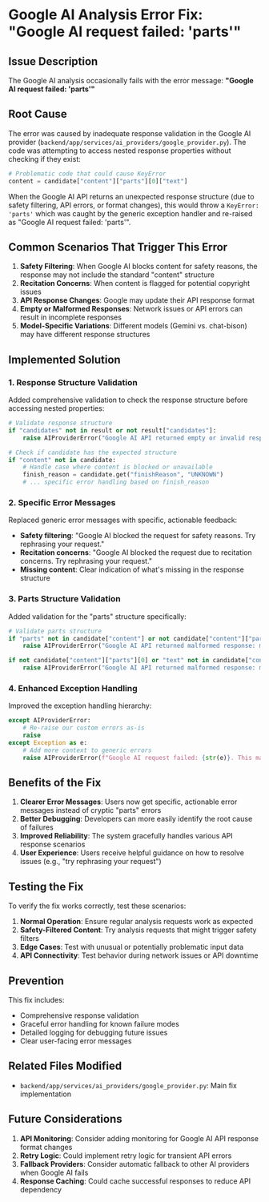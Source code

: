 # Google AI Analysis Error Fix: "Google AI request failed: 'parts'"

## Issue Description

The Google AI analysis occasionally fails with the error message: **"Google AI request failed: 'parts'"**

## Root Cause

The error was caused by inadequate response validation in the Google AI provider (`backend/app/services/ai_providers/google_provider.py`). The code was attempting to access nested response properties without checking if they exist:

```python
# Problematic code that could cause KeyError
content = candidate["content"]["parts"][0]["text"]
```

When the Google AI API returns an unexpected response structure (due to safety filtering, API errors, or format changes), this would throw a `KeyError: 'parts'` which was caught by the generic exception handler and re-raised as "Google AI request failed: 'parts'".

## Common Scenarios That Trigger This Error

1. **Safety Filtering**: When Google AI blocks content for safety reasons, the response may not include the standard "content" structure
2. **Recitation Concerns**: When content is flagged for potential copyright issues
3. **API Response Changes**: Google may update their API response format
4. **Empty or Malformed Responses**: Network issues or API errors can result in incomplete responses
5. **Model-Specific Variations**: Different models (Gemini vs. chat-bison) may have different response structures

## Implemented Solution

### 1. Response Structure Validation

Added comprehensive validation to check the response structure before accessing nested properties:

```python
# Validate response structure
if "candidates" not in result or not result["candidates"]:
    raise AIProviderError("Google AI API returned empty or invalid response: no candidates found")

# Check if candidate has the expected structure
if "content" not in candidate:
    # Handle case where content is blocked or unavailable
    finish_reason = candidate.get("finishReason", "UNKNOWN")
    # ... specific error handling based on finish_reason
```

### 2. Specific Error Messages

Replaced generic error messages with specific, actionable feedback:

- **Safety filtering**: "Google AI blocked the request for safety reasons. Try rephrasing your request."
- **Recitation concerns**: "Google AI blocked the request due to recitation concerns. Try rephrasing your request."
- **Missing content**: Clear indication of what's missing in the response structure

### 3. Parts Structure Validation

Added validation for the "parts" structure specifically:

```python
# Validate parts structure
if "parts" not in candidate["content"] or not candidate["content"]["parts"]:
    raise AIProviderError("Google AI API returned malformed response: missing or empty content parts")

if not candidate["content"]["parts"][0] or "text" not in candidate["content"]["parts"][0]:
    raise AIProviderError("Google AI API returned malformed response: missing text in content parts")
```

### 4. Enhanced Exception Handling

Improved the exception handling hierarchy:

```python
except AIProviderError:
    # Re-raise our custom errors as-is
    raise
except Exception as e:
    # Add more context to generic errors
    raise AIProviderError(f"Google AI request failed: {str(e)}. This may be due to API response format changes or network issues.")
```

## Benefits of the Fix

1. **Clearer Error Messages**: Users now get specific, actionable error messages instead of cryptic "parts" errors
2. **Better Debugging**: Developers can more easily identify the root cause of failures
3. **Improved Reliability**: The system gracefully handles various API response scenarios
4. **User Experience**: Users receive helpful guidance on how to resolve issues (e.g., "try rephrasing your request")

## Testing the Fix

To verify the fix works correctly, test these scenarios:

1. **Normal Operation**: Ensure regular analysis requests work as expected
2. **Safety-Filtered Content**: Try analysis requests that might trigger safety filters
3. **Edge Cases**: Test with unusual or potentially problematic input data
4. **API Connectivity**: Test behavior during network issues or API downtime

## Prevention

This fix includes:

- Comprehensive response validation
- Graceful error handling for known failure modes
- Detailed logging for debugging future issues
- Clear user-facing error messages

## Related Files Modified

- `backend/app/services/ai_providers/google_provider.py`: Main fix implementation

## Future Considerations

1. **API Monitoring**: Consider adding monitoring for Google AI API response format changes
2. **Retry Logic**: Could implement retry logic for transient API errors
3. **Fallback Providers**: Consider automatic fallback to other AI providers when Google AI fails
4. **Response Caching**: Could cache successful responses to reduce API dependency